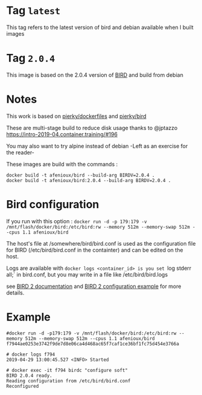 # Tag `latest`
This tag refers to the latest version of bird and debian available when I built images

# Tag `2.0.4`
This image is based on the 2.0.4 version of [BIRD](https://bird.network.cz) and build from debian

# Notes

This work is based on [pierky/dockerfiles](https://github.com/pierky/dockerfiles) and [pierky/bird](https://hub.docker.com/r/pierky/bird)

These are multi-stage build to reduce disk usage thanks to @jptazzo https://intro-2019-04.container.training/#196

You may also want to try alpine instead of debian -Left as an exercise for the reader-

These images are build with the commands : 
```
docker build -t afenioux/bird --build-arg BIRDV=2.0.4 .
docker build -t afenioux/bird:2.0.4 --build-arg BIRDV=2.0.4 .
```

# Bird configuration

If you run with this option : `docker run -d -p 179:179 -v /mnt/flash/docker/bird:/etc/bird:rw --memory 512m --memory-swap 512m --cpus 1.1 afenioux/bird`

The host's file at /somewhere/bird/bird.conf is used as the configuration file for BIRD (/etc/bird/bird.conf in the containter) and can be edited
on the host.

Logs are available with `docker logs <container_id> is you set `log stderr all;` in bird.conf, but you may write in a file like /etc/bird/bird.logs

see [BIRD 2 documentation](https://bird.network.cz/?get_doc&f=bird.html&v=20)
and [BIRD 2 configuration example](https://github.com/BIRD/bird/blob/master/doc/bird.conf.example)
for more details.

# Example
```
#docker run -d -p179:179 -v /mnt/flash/docker/bird:/etc/bird:rw --memory 512m --memory-swap 512m --cpus 1.1 afenioux/bird
f7944ae0253e3742f9de7d8e06ca4d468ac65f7caf1ce36bf1fc75d454e3766a

# docker logs f794
2019-04-29 13:00:45.527 <INFO> Started

# docker exec -it f794 birdc "configure soft"
BIRD 2.0.4 ready.
Reading configuration from /etc/bird/bird.conf
Reconfigured
```
